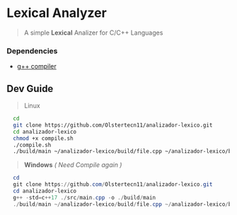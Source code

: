 # Lexical Analyzer
  
  > A simple **Lexical** Analizer for C/C++ Languages
  
### Dependencies

- [g++ compiler](https://www.freecodecamp.org/news/how-to-install-c-and-cpp-compiler-on-windows/) 
  
## Dev Guide
  > Linux
```bash
  cd
  git clone https://github.com/Olstertecn11/analizador-lexico.git
  cd analizador-lexico
  chmod +x compile.sh
  ./compile.sh
  ./build/main ~/analizador-lexico/build/file.cpp ~/analizador-lexico/build/prueba.cpp
```

  > **Windows** *( Need Compile again )*
```powershell
  cd
  git clone https://github.com/Olstertecn11/analizador-lexico.git
  cd analizador-lexico
  g++ -std=c++17 ./src/main.cpp -o ./build/main
  ./build/main ~/analizador-lexico/build/file.cpp ~/analizador-lexico/build/prueba.cpp
```
